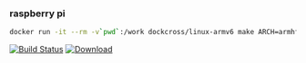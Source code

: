 
### raspberry pi
```sh
docker run -it --rm -v`pwd`:/work dockcross/linux-armv6 make ARCH=armhf clean deb
```

[![Build Status](https://travis-ci.org/piccaso/opentrigger-osd-tunslip6.svg?branch=master)](https://travis-ci.org/piccaso/opentrigger-osd-tunslip6)
[![Download](https://api.bintray.com/packages/ao/opentrigger/opentrigger-osd-tunslip6/images/download.svg)](https://bintray.com/ao/opentrigger/opentrigger-osd-tunslip6/_latestVersion)
